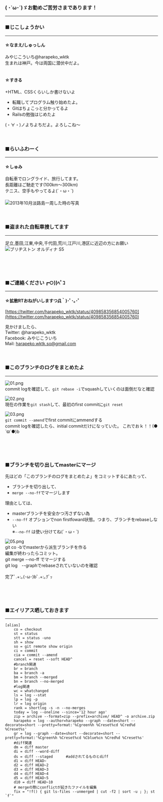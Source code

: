 ### ( ･`ω･´)ゞお勤めご苦労さまであります！
---

### ■じこしょうかい
---
#### ☆なまえ/しゅっしん
みやじこういち@harapeko_wktk<br>
生まれは神戸。今は両国に潜伏中だよ。<br>
<br>
#### ☆すきる
+HTML、CSSくらいしか書けないよ
+ 転職してプログラム触り始めたよ。
+ Gitはちょこっと分かってるよ
+ Railsの勉強はじめたよ

(・∀・)ノよちよちだよ。よろしこね〜
<br><br><br>


### ■らいふわーく
---

#### ☆しゅみ
自転車でロングライド、旅行してます。<br>
長距離はご馳走です(100km〜300km)<br>
テニス、空手もやってるよ(´・ω・`)<br>
　　　　　　　　　　　　　　　　　　　　　　　![2013年10月淡路島一周した時の写真](http://harapeko.wktk.so/wp-content/uploads/2013/11/2013-10-02_13.37.12.png "2013年10月淡路島一周した時の写真")
<br><br><br>


### ■盗まれた自転車捜してます
---
足立,墨田,江東,中央,千代田,荒川,江戸川,港区に近辺の方にお願い<br>
![ブリヂストン オルディナ S5](https://pbs.twimg.com/media/BbAcAQMCYAAkxWo.jpg "ブリヂストン オルディナ S5")

<br><br><br>


### ■ご連絡ください┏○))ﾍﾟｺ
---
#### ☆拡散RTおねがいしますつД｀)･ﾟ･｡･ﾟ
[https://twitter.com/harapeko_wktk/status/409858356854005760](https://twitter.com/harapeko_wktk/status/409858356854005760)

見かけましたら、<br>
Twitter: @harapeko_wktk<br>
Facebook: みやじこういち<br>
Mail: harapeko.wktk.so@gmail.com
<br><br><br>


### ■このブランチのログをまとめたよ
---
![01.png](http://harapeko.wktk.so/wp-content/uploads/2013/12/01.png "01.png")<br>
commit logを確認して、`git rebase -i`でsquashしていくのは面倒だなと確認

![02.png](http://harapeko.wktk.so/wp-content/uploads/2013/12/02.png "02.png")<br>
現在の作業を`git stash`して、最初のfirst commitに`git reset`<br>

![03.png](http://harapeko.wktk.so/wp-content/uploads/2013/12/03.png "03.png")<br>
`git commit --amend`でfirst commitにammendする<br>
commit logを確認したら、initial commitだけになっていた。
これでおｋ！！(●´ϖ`●)b

<br><br><br>


### ■ブランチを切り出してmasterにマージ
先ほどの「このブランチのログをまとめたよ」をコミットするにあたって、<br>
+ ブランチを切り出して、
+ `merge --no-ff`でマージします

理由としては、
+ masterブランチを安全かつ汚さずない為
+ `--no-ff` オプションでnon firstfoward状態。つまり、ブランチをrebaseしない<br>
※`--no-ff` は使い分けてね(´・ω・`)

![05.png](http://harapeko.wktk.so/wp-content/uploads/2013/12/05.png "05.png")<br>
git co -bでmasterから派生ブランチを作る<br>
編集が終わったらコミット。<br>
git merge --no-ff でマージする<br>
git log　--graphでrebaseされていないのを確認<br>
<br>
完了ﾟ.+:｡(･ω･)bﾟ.+:｡ｸﾞｯ

<br><br><br>


### ■エイリアス晒しておきます
---
```エイリアス
[alias]
    co = checkout
    st = status
    stt = status -uno
    sh = show
    so = git remote show origin
    ci = commit
    cia = commit --amend
    cancel = reset --soft HEAD^
    #branch関連
    br = branch
    ba = branch -a
    bm = branch --merged
    bn = branch --no-merged
    #log関連
    wc = whatchanged
    ls = log --stat
    lp = log -p
    lr = log origin
    rank = shortlog -s -n --no-merges
    today = log --oneline --since='12 hour ago'
    zip = archive --format=zip --prefix=archive/ HEAD^ -o archive.zip
    harapeko = log --author=harapeko --graph --date=short --decorate=short --pretty=format:'%Cgreen%h %Creset%cd %Cred%d %Creset%s'
    gr = log --graph --date=short --decorate=short --pretty=format:'%Cgreen%h %Creset%cd %Cblue%cn %Cred%d %Creset%s'
    #diff関連
    dm = diff master
    di = diff --word-diff
    ds = diff --staged      #addされてるものとdiff
    d1 = diff HEAD~
    d2 = diff HEAD~2
    d3 = diff HEAD~3
    d4 = diff HEAD~4
    d5 = diff HEAD~5
    d10 = diff HEAD~10
    # mergeの際にconflictが起きたファイルを編集
    fix = "!f() { git ls-files --unmerged | cut -f2 | sort -u ; }; st  `f`"
```
